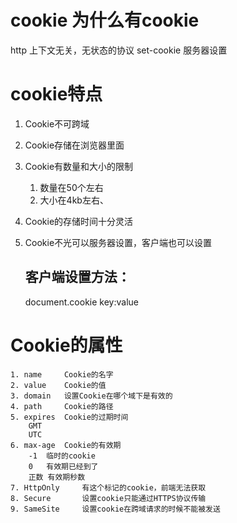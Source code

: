# cookie  为什么有cookie
http    上下文无关，无状态的协议
set-cookie  服务器设置

# cookie特点

1. Cookie不可跨域
2. Cookie存储在浏览器里面
3. Cookie有数量和大小的限制
   1. 数量在50个左右
   2. 大小在4kb左右、
4. Cookie的存储时间十分灵活
5. Cookie不光可以服务器设置，客户端也可以设置

    ## 客户端设置方法：
    document.cookie
    key:value

# Cookie的属性
    1. name     Cookie的名字
    2. value    Cookie的值
    3. domain   设置Cookie在哪个域下是有效的
    4. path     Cookie的路径
    5. expires  Cookie的过期时间
        GMT
        UTC
    6. max-age  Cookie的有效期
        -1  临时的cookie
        0   有效期已经到了
        正数 有效期秒数
    7. HttpOnly     有这个标记的cookie，前端无法获取
    8. Secure       设置cookie只能通过HTTPS协议传输
    9. SameSite     设置cookie在跨域请求的时候不能被发送